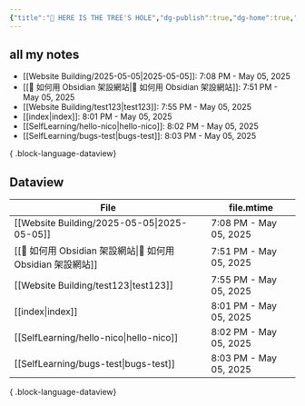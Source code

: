 ```yaml
---
{"title":"🌲 HERE IS THE TREE'S HOLE","dg-publish":true,"dg-home":true,"tags":["DigitalGarden","obsidian","self_learing","website_design","gardenEntry"],"permalink":"/index/","dgPassFrontmatter":true,"noteIcon":"","created":"2025-05-04T16:52:57.499+08:00","updated":"2025-05-05T20:01:26.196+08:00"}
---
```


## all my notes
- [[Website Building/2025-05-05\|2025-05-05]]: 7:08 PM - May 05, 2025
- [[🔖 如何用 Obsidian 架設網站\|🔖 如何用 Obsidian 架設網站]]: 7:51 PM - May 05, 2025
- [[Website Building/test123\|test123]]: 7:55 PM - May 05, 2025
- [[index\|index]]: 8:01 PM - May 05, 2025
- [[SelfLearning/hello-nico\|hello-nico]]: 8:02 PM - May 05, 2025
- [[SelfLearning/bugs-test\|bugs-test]]: 8:03 PM - May 05, 2025

{ .block-language-dataview}


## Dataview
| File                                              | file.mtime             |
| ------------------------------------------------- | ---------------------- |
| [[Website Building/2025-05-05\|2025-05-05]]    | 7:08 PM - May 05, 2025 |
| [[🔖 如何用 Obsidian 架設網站\|🔖 如何用 Obsidian 架設網站]] | 7:51 PM - May 05, 2025 |
| [[Website Building/test123\|test123]]          | 7:55 PM - May 05, 2025 |
| [[index\|index]]                               | 8:01 PM - May 05, 2025 |
| [[SelfLearning/hello-nico\|hello-nico]]        | 8:02 PM - May 05, 2025 |
| [[SelfLearning/bugs-test\|bugs-test]]          | 8:03 PM - May 05, 2025 |

{ .block-language-dataview}

